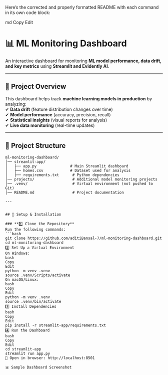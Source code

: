 Here’s the corrected and properly formatted README with each command in its own code block:

md
Copy
Edit
# 📊 ML Monitoring Dashboard
An interactive dashboard for monitoring **ML model performance, data drift, and key metrics** using **Streamlit and Evidently AI**.

---

## 📌 Project Overview
This dashboard helps track **machine learning models in production** by analyzing:  
✔ **Data drift** (feature distribution changes over time)  
✔ **Model performance** (accuracy, precision, recall)  
✔ **Statistical insights** (visual reports for analysis)  
✔ **Live data monitoring** (real-time updates)  

---

## 📂 Project Structure
```plaintext
ml-monitoring-dashboard/
│── streamlit-app/
│   ├── app.py               # Main Streamlit dashboard
│   ├── homes.csv            # Dataset used for analysis
│   ├── requirements.txt      # Python dependencies
│── projects/                 # Additional model monitoring projects
│── .venv/                    # Virtual environment (not pushed to Git)
│── README.md                 # Project documentation

---


## 🚀 Setup & Installation

### **1️⃣ Clone the Repository**
Run the following commands:
```bash
git clone https://github.com/aditiBansal-7/ml-monitoring-dashboard.git
cd ml-monitoring-dashboard
2️⃣ Set Up a Virtual Environment
On Windows:
bash
Copy
Edit
python -m venv .venv
source .venv/Scripts/activate
On macOS/Linux:
bash
Copy
Edit
python -m venv .venv
source .venv/bin/activate
3️⃣ Install Dependencies
bash
Copy
Edit
pip install -r streamlit-app/requirements.txt
4️⃣ Run the Dashboard
bash
Copy
Edit
cd streamlit-app
streamlit run app.py
🔗 Open in browser: http://localhost:8501

📊 Sample Dashboard Screenshot
